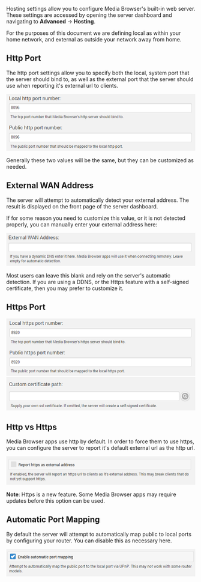 Hosting settings allow you to configure Media Browser's built-in web server. These settings are accessed by opening the server dashboard and navigating to **Advanced** -> **Hosting**.

For the purposes of this document we are defining local as within your home network, and external as outside your network away from home.

## Http Port

The http port settings allow you to specify both the local, system port that the server should bind to, as well as the external port that the server should use when reporting it's external url to clients.

![](images/server/hosting1.png)

Generally these two values will be the same, but they can be customized as needed.

## External WAN Address

The server will attempt to automatically detect your external address. The result is displayed on the front page of the server dashboard.

If for some reason you need to customize this value, or it is not detected properly, you can manually enter your external address here:

![](images/server/hosting2.png)

Most users can leave this blank and rely on the server's automatic detection. If you are using a DDNS, or the Https feature with a self-signed certificate, then you may prefer to customize it.

## Https Port

![](images/server/hosting3.png)
![](images/server/hosting4.png)

## Http vs Https

Media Browser apps use http by default. In order to force them to use https, you can configure the server to report it's default external url as the http url. 

![](images/server/hosting5.png)

**Note**: Https is a new feature. Some Media Browser apps may require updates before this option can be used.

## Automatic Port Mapping

By default the server will attempt to automatically map public to local ports by configuring your router. You can disable this as necessary here.

![](images/server/hosting6.png)
